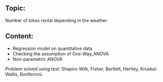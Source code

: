 
## Topic:
  Number of bikes rental depending in the weather.
  
## Content:
 * Regression model on quantitative data
 * Checking the assumption of One-Way_ANOVA
 * Non-parametric ANOVA
 
Problem solved using test: Shapiro-Wilk, Fisher, Bartlett, Hartley, Kruskal-Wallis, Bonferroni. 

